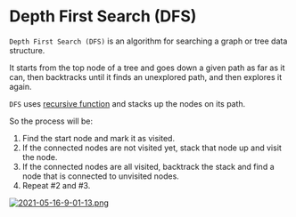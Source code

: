 # Depth First Search (DFS)

```Depth First Search (DFS)``` is an algorithm for searching a graph or tree data structure. 

It starts from the top node of a tree and goes down a given path as far as it can, then backtracks until it finds an unexplored path, and then explores it again. 

```DFS``` uses [recursive function](https://github.com/jbcolby0063/til/blob/main/algorithms/recursive-function.md) and stacks up the nodes on its path. 

So the process will be:
1. Find the start node and mark it as visited.
2. If the connected nodes are not visited yet, stack that node up and visit the node.
3. If the connected nodes are all visited, backtrack the stack and find a node that is connected to unvisited nodes. 
4. Repeat #2 and #3.

[![2021-05-16-9-01-13.png](https://i.postimg.cc/597D8t5w/2021-05-16-9-01-13.png)](https://postimg.cc/fkdHNDrL)
